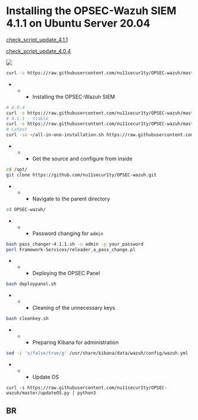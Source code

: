 # Installing the OPSEC-Wazuh SIEM 4.1.1 on Ubuntu Server 20.04

[check_script_update_4.1.1](https://raw.githubusercontent.com/wazuh/wazuh-documentation/4.1.1/resources/open-distro/unattended-installation/all-in-one-installation.sh)

[check_script_update_4.0.4](https://raw.githubusercontent.com/wazuh/wazuh-documentation/4.0.4/resources/open-distro/unattended-installation/all-in-one-installation.sh)

![](https://github.com/nu11secur1ty/wazuh/blob/master/OPSEC/logo.png)

```bash
curl -s https://raw.githubusercontent.com/nu11secur1ty/OPSEC-wazuh/master/needtoinstall.sh | bash
```
- - - Installing the OPSEC-Wazuh SIEM
```bash
# 4.0.4 
curl -s https://raw.githubusercontent.com/nu11secur1ty/OPSEC-wazuh/master/sakai-4.0.4.sh | bash
# 4.1.1 - Stable
curl -s https://raw.githubusercontent.com/nu11secur1ty/OPSEC-wazuh/master/sakai-4.1.1-03.06.2021.sh | bash
# Latest
curl -so ~/all-in-one-installation.sh https://raw.githubusercontent.com/nu11secur1ty/OPSEC-wazuh/master/all-in-one-installation.sh && bash ~/all-in-one-installation.sh
```
- - - Get the source and configure from inside
```bash
cd /opt/
git clone https://github.com/nu11secur1ty/OPSEC-wazuh.git
```
- - - Navigate to the parent directory
```bash
cd OPSEC-wazuh/
```
- - - Password changing for `admin`
```bash
bash pass_changer-4.1.1.sh -u admin -p your_password
perl Framework-Services/reloader_a_pass_change.pl
```
- - - Deploying the OPSEC Panel
```bash
bash deploypanel.sh
```
- - - Cleaning of the unnecessary keys
```bash
bash cleankey.sh
```
- - - Preparing Kibana for administration
```bash
sed -i 's/false/true/g' /usr/share/kibana/data/wazuh/config/wazuh.yml
```
- - - Update OS
```curl
curl -s https://raw.githubusercontent.com/nu11secur1ty/OPSEC-wazuh/master/updateOS.py | python3
```

## BR
